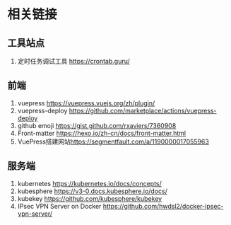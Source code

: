 # 相关链接

## 工具站点

1. 定时任务调试工具 <https://crontab.guru/>

## 前端

1. vuepress <https://vuepress.vuejs.org/zh/plugin/>
2. vuepress-deploy <https://github.com/marketplace/actions/vuepress-deploy>
3. github emoji <https://gist.github.com/rxaviers/7360908>
4. Front-matter <https://hexo.io/zh-cn/docs/front-matter.html>
5. VuePress搭建网站<https://segmentfault.com/a/1190000017055963>

## 服务端

1. kubernetes <https://kubernetes.io/docs/concepts/>
2. kubesphere <https://v3-0.docs.kubesphere.io/docs/>
3. kubekey <https://github.com/kubesphere/kubekey>
4. IPsec VPN Server on Docker <https://github.com/hwdsl2/docker-ipsec-vpn-server/>
